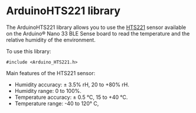 # ArduinoHTS221 library


The ArduinoHTS221 library allows you to use the [HTS221](https://www.st.com/resource/en/datasheet/HTS221.pdf) sensor available on the Arduino&reg; Nano 33 BLE Sense board to read the temperature and the relative humidity of the environment.

To use this library:

```
#include <Arduino_HTS221.h>
```

Main features of the HTS221 sensor:

- Humidity accuracy: ± 3.5% rH, 20 to +80% rH.
- Humidity range: 0 to 100%.
- Temperature accuracy: ± 0.5 °C, 15 to +40 °C.
- Temperature range: -40 to 120° C,
